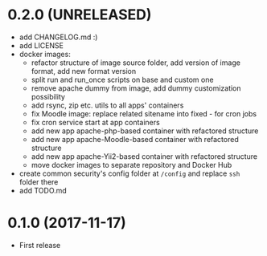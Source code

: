 # 0.2.0 (UNRELEASED)

- add CHANGELOG.md :)
- add LICENSE
- docker images:
    - refactor structure of image source folder, add version of image format, add new format version
    - split run and run_once scripts on base and custom one
    - remove apache dummy from image, add dummy customization possibility
    - add rsync, zip etc. utils to all apps' containers
    - fix Moodle image: replace related sitename into fixed - for cron jobs
    - fix cron service start at app containers
    - add new app apache-php-based container with refactored structure
    - add new app apache-Moodle-based container with refactored structure
    - add new app apache-Yii2-based container with refactored structure
    - move docker images to separate repository and Docker Hub
- create common security's config folder at `/config` and replace `ssh` folder there
- add TODO.md


# 0.1.0 (2017-11-17)

- First release
